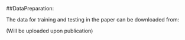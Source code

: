 ##DataPreparation: <br> 

The data for training and testing in the paper can be downloaded from:

(Will be uploaded upon publication)
